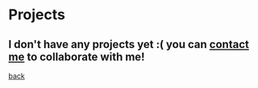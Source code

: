 # Projects
## I don't have any projects yet :( you can [contact me](https://qqiumax.github.io/contact/) to collaborate with me!
[back](https://qqiumax.github.io/home/)
